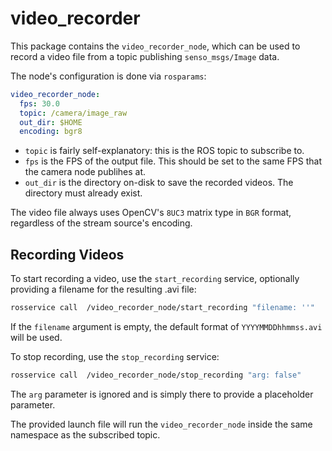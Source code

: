 video_recorder
=================

This package contains the `video_recorder_node`, which can be used to record a video file from
a topic publishing `senso_msgs/Image` data.

The node's configuration is done via `rosparams`:
```yaml
video_recorder_node:
  fps: 30.0
  topic: /camera/image_raw
  out_dir: $HOME
  encoding: bgr8
```
- `topic` is fairly self-explanatory: this is the ROS topic to subscribe to.
- `fps` is the FPS of the output file. This should be set to the same FPS that the camera node publihes at.
- `out_dir` is the directory on-disk to save the recorded videos.  The directory must already exist.

The video file always uses OpenCV's `8UC3` matrix type in `BGR` format, regardless of the stream source's encoding.


Recording Videos
------------------

To start recording a video, use the `start_recording` service, optionally providing a filename for the
resulting .avi file:
```bash
rosservice call  /video_recorder_node/start_recording "filename: ''"
```
If the `filename` argument is empty, the default format of `YYYYMMDDhhmmss.avi` will be used.

To stop recording, use the `stop_recording` service:
```bash
rosservice call  /video_recorder_node/stop_recording "arg: false"
```
The `arg` parameter is ignored and is simply there to provide a placeholder parameter.

The provided launch file will run the `video_recorder_node` inside the same namespace as the subscribed topic.
